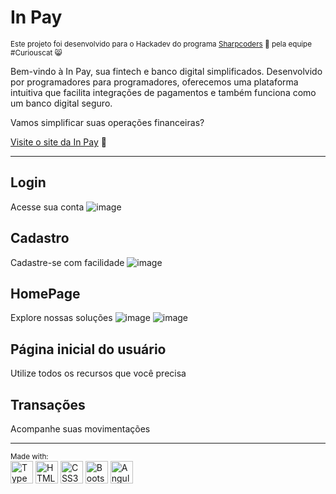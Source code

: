 # In Pay 
<sub>Este projeto foi desenvolvido para o Hackadev do programa [Sharpcoders](https://imatech.io/programas/sharp-coders) 🚀 pela equipe #Curiouscat 😸</sub>


Bem-vindo à In Pay, sua fintech e banco digital simplificados. Desenvolvido por programadores para programadores, oferecemos uma plataforma intuitiva que facilita integrações de pagamentos e também funciona como um banco digital seguro.

Vamos simplificar suas operações financeiras?

[Visite o site da In Pay](https://www.inpay.com) 💎

-------------------------

## Login
Acesse sua conta 
![image](https://github.com/Mitisuaki/InPay--CuriousCat/assets/62152558/042093f3-21a7-450e-b098-4dbe3aa9f724)

## Cadastro
Cadastre-se com facilidade
![image](https://github.com/Mitisuaki/InPay--CuriousCat/assets/62152558/9e66cd3a-bbf6-460b-9cf6-14dff0b03472)


## HomePage
Explore nossas soluções
![image](https://github.com/Mitisuaki/InPay--CuriousCat/assets/62152558/054d4df1-0b2e-4880-a0a1-73e50d36a4ad)
![image](https://github.com/Mitisuaki/InPay--CuriousCat/assets/62152558/9053ed42-49c1-43c5-b730-f9e233a49417)



## Página inicial do usuário
Utilize todos os recursos que você precisa

## Transações
Acompanhe suas movimentações

________________________________________

<sup>Made with:</sup>
<br>
<a href="https://www.typescriptlang.org/" target="_blank" rel="noreferrer"><img src="https://raw.githubusercontent.com/danielcranney/readme-generator/main/public/icons/skills/typescript-colored.svg" width="36" height="36" alt="TypeScript" /></a>
<a href="https://developer.mozilla.org/en-US/docs/Glossary/HTML5" target="_blank" rel="noreferrer"><img src="https://raw.githubusercontent.com/danielcranney/readme-generator/main/public/icons/skills/html5-colored.svg" width="36" height="36" alt="HTML5" /></a>
<a href="https://www.w3.org/TR/CSS/#css" target="_blank" rel="noreferrer"><img src="https://raw.githubusercontent.com/danielcranney/readme-generator/main/public/icons/skills/css3-colored.svg" width="36" height="36" alt="CSS3" /></a>
<a href="https://getbootstrap.com/" target="_blank" rel="noreferrer"><img src="https://raw.githubusercontent.com/danielcranney/readme-generator/main/public/icons/skills/bootstrap-colored.svg" width="36" height="36" alt="Bootstrap" /></a>
<a href="https://angular.io/" target="_blank" rel="noreferrer"><img src="https://raw.githubusercontent.com/danielcranney/readme-generator/main/public/icons/skills/angularjs-colored.svg" width="36" height="36" alt="Angular" /></a>
